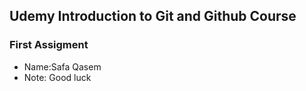 ## Udemy Introduction to Git and Github Course
### First Assigment

* Name:Safa Qasem
* Note: Good luck 
